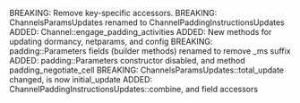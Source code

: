 BREAKING: Remove key-specific accessors.
BREAKING: ChannelsParamsUpdates renamed to ChannelPaddingInstructionsUpdates
ADDED: Channel::engage_padding_activities
ADDED: New methods for updating dormancy, netparams, and config
BREAKING: padding::Parameters fields (builder methods) renamed to remove _ms suffix
ADDED: padding::Parameters constructor disabled, and method padding_negotiate_cell
BREAKING: ChannelsParamsUpdates::total_update changed, is now initial_update
ADDED: ChannelPaddingInstructionsUpdates::combine, and field accessors

